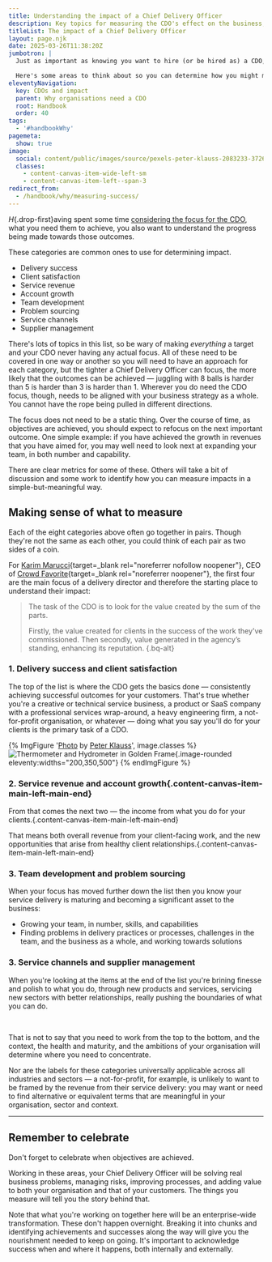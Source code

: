 ```yaml
---
title: Understanding the impact of a Chief Delivery Officer
description: Key topics for measuring the CDO's effect on the business, both qualitative and quantitative.
titleList: The impact of a Chief Delivery Officer
layout: page.njk
date: 2025-03-26T11:38:20Z
jumbotron: |
  Just as important as knowing you want to hire (or be hired as) a CDO, is understanding the CDO's effect on the business.

  Here's some areas to think about so you can determine how you might measure the shape of that impact, both qualitative and quantitative.
eleventyNavigation:
  key: CDOs and impact
  parent: Why organisations need a CDO
  root: Handbook
  order: 40
tags:
  - '#handbookWhy'
pagemeta:
  show: true
image:
  social: content/public/images/source/pexels-peter-klauss-2083233-3726313.jpg
  classes:
    - content-canvas-item-wide-left-sm
    - content-canvas-item-left--span-3
redirect_from:
  - /handbook/why/measuring-success/
---
```


*H*{.drop-first}aving spent some time [considering the focus for the CDO](/handbook/why/set-up-for-success/), what you need them to achieve, you also want to understand the progress being made towards those outcomes.

These categories are common ones to use for determining impact.

- Delivery success
- Client satisfaction
- Service revenue
- Account growth
- Team development
- Problem sourcing
- Service channels
- Supplier management

There's lots of topics in this list, so be wary of making *everything* a target and your CDO never having any actual focus. All of these need to be covered in one way or another so you will need to have an approach for each category, but the tighter a Chief Delivery Officer can focus, the more likely that the outcomes can be achieved — juggling with 8 balls is harder than 5 is harder than 3 is harder than 1. Wherever you do need the CDO focus, though, needs to be aligned with your business strategy as a whole. You cannot have the rope being pulled in different directions.

The focus does not need to be a static thing. Over the course of time, as objectives are achieved, you should expect to refocus on the next important outcome. One simple example: if you have achieved the growth in revenues that you have aimed for, you may well need to look next at expanding your team, in both number and capability.

There are clear metrics for some of these. Others will take a bit of discussion and some work to identify how you can measure impacts in a simple-but-meaningful way.

## Making sense of what to measure

Each of the eight categories above often go together in pairs. Though they're not the same as each other, you could think of each pair as two sides of a coin.

For [Karim Marucci](https://www.linkedin.com/in/karimmarucchi/){target=_blank rel="noreferrer nofollow noopener"}, CEO of [Crowd Favorite](https://crowdfavorite.com/){target=_blank rel="noreferrer noopener"}, the first four are the main focus of a delivery director and therefore the starting place to understand their impact:

> The task of the CDO is to look for the value created by the sum of the parts.
>
> Firstly, the value created for clients in the success of the work they've commissioned. Then secondly, value generated in the agency’s standing, enhancing its reputation.
{.bq-alt}

### 1. Delivery success and client satisfaction

The top of the list is where the CDO gets the basics done — consistently achieving successful outcomes for your customers. That's true whether you're a creative or technical service business, a product or SaaS company with a professional services wrap-around, a heavy engineering firm, a not-for-profit organisation, or whatever — doing what you say you'll do for your clients is the primary task of a CDO.

{% ImgFigure '<a href="https://www.pexels.com/photo/thermometer-and-hydrometer-in-golden-frame-3726313/" target="_blank" rel="noopener">Photo</a> by <a href="https://www.pexels.com/@peter-klauss-2083233/" target="_blank" rel="noopener">Peter Klauss</a>', image.classes %}
![Thermometer and Hydrometer in Golden Frame](/public/images/source/pexels-peter-klauss-2083233-3726313.jpg){.image-rounded eleventy:widths="200,350,500"}
{% endImgFigure %}

### 2. Service revenue and account growth{.content-canvas-item-main-left-main-end}

From that comes the next two — the income from what you do for your clients.{.content-canvas-item-main-left-main-end}

That means both overall revenue from your client-facing work, and the new opportunities that arise from healthy client relationships.{.content-canvas-item-main-left-main-end}

### 3. Team development and problem sourcing

When your focus has moved further down the list then you know your service delivery is maturing and becoming a significant asset to the business:

- Growing your team, in number, skills, and capabilities
- Finding problems in delivery practices or processes, challenges in the team, and the business as a whole, and working towards solutions

### 3. Service channels and supplier management

When you're looking at the items at the end of the list you're brining finesse and polish to what you do, through new products and services, servicing new sectors with better relationships, really pushing the boundaries of what you can do.

&nbsp;

That is not to say that you need to work from the top to the bottom, and the context, the health and maturity, and the ambitions of your organisation will determine where you need to concentrate.

Nor are the labels for these categories universally applicable across all industries and sectors — a not-for-profit, for example, is unlikely to want to be framed by the revenue from their service delivery: you may want or need to find alternative or equivalent terms that are meaningful in your organisation, sector and context.

---

## Remember to celebrate

Don't forget to celebrate when objectives are achieved.

Working in these areas, your Chief Delivery Officer will be solving real business problems, managing risks, improving processes, and adding value to both your organisation and that of your customers. The things you measure will tell you the story behind that.

Note that what you're working on together here will be an enterprise-wide transformation. These don't happen overnight. Breaking it into chunks and identifying achievements and successes along the way will give you the nourishment needed to keep on going. It's important to acknowledge success when and where it happens, both internally and externally.
